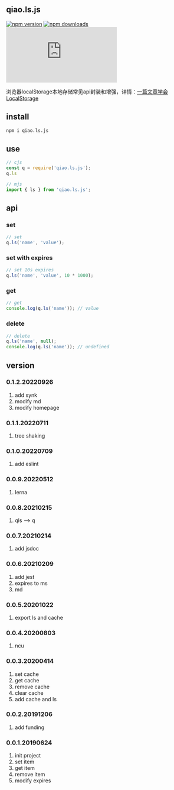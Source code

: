 ## qiao.ls.js
[![npm version](https://img.shields.io/npm/v/qiao.ls.js.svg?style=flat-square)](https://www.npmjs.org/package/qiao.ls.js)
[![npm downloads](https://img.shields.io/npm/dm/qiao.ls.js.svg?style=flat-square)](https://npm-stat.com/charts.html?package=qiao.ls.js)
![npm bundle size](https://img.shields.io/bundlephobia/minzip/qiao.ls.js)

浏览器localStorage本地存储常见api封装和增强，详情：[一篇文章学会LocalStorage](https://blog.insistime.com/localstorage)

## install
```bash
npm i qiao.ls.js
```

## use
```javascript
// cjs
const q = require('qiao.ls.js');
q.ls

// mjs
import { ls } from 'qiao.ls.js';
```

## api
### set
```javascript
// set
q.ls('name', 'value');
```

### set with expires
```javascript
// set 10s expires
q.ls('name', 'value', 10 * 1000);
```

### get
```javascript
// get
console.log(q.ls('name')); // value
```

### delete
```javascript
// delete
q.ls('name', null);
console.log(q.ls('name')); // undefined
```

## version
### 0.1.2.20220926
1. add synk
2. modify md
3. modify homepage

### 0.1.1.20220711
1. tree shaking

### 0.1.0.20220709
1. add eslint 

### 0.0.9.20220512
1. lerna

### 0.0.8.20210215
1. qls --> q

### 0.0.7.20210214
1. add jsdoc

### 0.0.6.20210209
1. add jest
2. expires to ms
3. md

### 0.0.5.20201022
1. export ls and cache

### 0.0.4.20200803
1. ncu

### 0.0.3.20200414
1. set cache
2. get cache
3. remove cache
4. clear cache
5. add cache and ls

### 0.0.2.20191206
1. add funding

### 0.0.1.20190624
1. init project
2. set item
3. get item
4. remove item
5. modify expires
